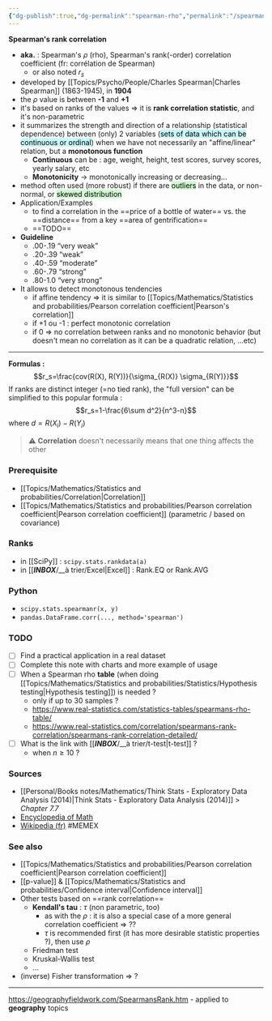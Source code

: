 ```yaml
---
{"dg-publish":true,"dg-permalink":"spearman-rho","permalink":"/spearman-rho/"}
---
```


**Spearman's rank correlation**

- **aka.** : Spearman's $\rho$ (rho), Spearman's rank(-order) correlation coefficient (fr: corrélation de Spearman)
	- or also noted $r_s$
- developed by [[Topics/Psycho/People/Charles Spearman|Charles Spearman]] (1863-1945), in **1904**
- the $\rho$ value is between **-1** and **+1**
- it's based on ranks of the values => it is **rank correlation statistic**, and it's non-parametric
- it summarizes the strength and direction of a relationship (statistical dependence) between (only) 2 variables (<mark style="background: #ABF7F7A6;">sets of data which can be continuous or ordinal</mark>) when we have not necessarily an "affine/linear" relation, but a **monotonous function**
	- **Continuous** can be : age, weight, height, test scores, survey scores, yearly salary, etc
	- **Monotonicity** -> monotonically increasing or decreasing...
- method often used (more robust) if there are <mark style="background: #BBFABBA6;">outliers</mark> in the data, or non-normal, or <mark style="background: #BBFABBA6;">skewed distribution</mark> 
- Application/Examples
	- to find a correlation in the ==price of a bottle of water== vs. the ==distance== from a key ==area of gentrification==
	- ==TODO==
- **Guideline**
	- .00-.19 “very weak”
	- .20-.39 “weak”
	- .40-.59 “moderate”
	- .60-.79 “strong”
	- .80-1.0 “very strong” 
- It allows to detect monotonous tendencies
	- if affine tendency => it is similar to [[Topics/Mathematics/Statistics and probabilities/Pearson correlation coefficient|Pearson's correlation]]
	- if +1 ou -1 : perfect monotonic correlation
	- if 0 => no correlation between ranks and no monotonic behavior (but doesn't mean no correlation as it can be a quadratic relation, ...etc)

---
**Formulas :**
$$r_s=\frac{cov(R(X), R(Y))}{\sigma_{R(X)} \sigma_{R(Y)}}$$
If ranks are distinct integer (=no tied rank), the "full version" can be simplified to this popular formula :
$$r_s=1-\frac{6\sum d^2}{n^3-n}$$ where $d=R(X_i)-R(Y_i)$

> ⚠️ **Correlation** doesn't necessarily means that one thing affects the other

### Prerequisite
- [[Topics/Mathematics/Statistics and probabilities/Correlation|Correlation]]
- [[Topics/Mathematics/Statistics and probabilities/Pearson correlation coefficient|Pearson correlation coefficient]] (parametric / based on covariance)

### Ranks
- in [[SciPy]] : `scipy.stats.rankdata(a)`
- in [[___INBOX___/__à trier/Excel|Excel]] : Rank.EQ or Rank.AVG

### Python
- `scipy.stats.spearmanr(x, y)`
- `pandas.DataFrame.corr(..., method='spearman')`

### TODO
- [ ] Find a practical application in a real dataset
- [ ] Complete this note with charts and more example of usage
- [ ] When a Spearman rho **table** (when doing [[Topics/Mathematics/Statistics and probabilities/Statistics/Hypothesis testing|Hypothesis testing]]) is needed ?
	- only if up to 30 samples ?
	- https://www.real-statistics.com/statistics-tables/spearmans-rho-table/
	- https://www.real-statistics.com/correlation/spearmans-rank-correlation/spearmans-rank-correlation-detailed/
- [ ] What is the link with [[___INBOX___/__à trier/t-test|t-test]] ?
	- when $n \geq 10$ ?

### Sources
- [[Personal/Books notes/Mathematics/Think Stats - Exploratory Data Analysis (2014)|Think Stats - Exploratory Data Analysis (2014)]] > *Chapter 7.7*
- [Encyclopedia of Math](https://encyclopediaofmath.org/wiki/Spearman_coefficient_of_rank_correlation)
- [Wikipedia (fr)](https://fr.wikipedia.org/wiki/Corr%C3%A9lation_de_Spearman) #MEMEX

### See also
- [[Topics/Mathematics/Statistics and probabilities/Pearson correlation coefficient|Pearson correlation coefficient]]
- [[p-value]] & [[Topics/Mathematics/Statistics and probabilities/Confidence interval|Confidence interval]]
- Other tests based on ==rank correlation==
	- **Kendall's tau** : $\tau$ (non parametric, too)
		- as with the $\rho$ : it is also a special case of a more general correlation coefficient => ??
		- $\tau$ is recommended first (it has more desirable statistic properties ?), then use $\rho$
	- Friedman test
	- Kruskal-Wallis test
	- ...
- (inverse) Fisher transformation => ?

---
https://geographyfieldwork.com/SpearmansRank.htm - applied to **geography** topics
